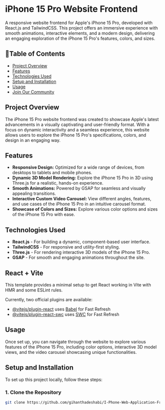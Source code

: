 # iPhone 15 Pro Website Frontend

A responsive website frontend for Apple's iPhone 15 Pro, developed with React.js and TailwindCSS. This project offers an immersive experience with smooth animations, interactive elements, and a modern design, delivering an engaging exploration of the iPhone 15 Pro's features, colors, and sizes.

##  📑Table of Contents

- [Project Overview](#project-overview)
- [Features](#features)
- [Technologies Used](#technologies-used)
- [Setup and Installation](#setup-and-installation)
- [Usage](#usage)
- [Join Our Community](#join-our-community)

## Project Overview

The iPhone 15 Pro website frontend was created to showcase Apple's latest advancements in a visually captivating and user-friendly format. With a focus on dynamic interactivity and a seamless experience, this website allows users to explore the iPhone 15 Pro's specifications, colors, and design in an engaging way.

## Features

- **Responsive Design:** Optimized for a wide range of devices, from desktops to tablets and mobile phones.
- **Dynamic 3D Model Rendering:** Explore the iPhone 15 Pro in 3D using Three.js for a realistic, hands-on experience.
- **Smooth Animations:** Powered by GSAP for seamless and visually appealing transitions.
- **Interactive Custom Video Carousel:** View different angles, features, and use cases of the iPhone 15 Pro in an intuitive carousel format.
- **Showcase of Colors and Sizes:** Explore various color options and sizes of the iPhone 15 Pro with ease.

## Technologies Used

- **React.js** - For building a dynamic, component-based user interface.
- **TailwindCSS** - For responsive and utility-first styling.
- **Three.js** - For rendering interactive 3D models of the iPhone 15 Pro.
- **GSAP** - For smooth and engaging animations throughout the site.
  
## React + Vite

This template provides a minimal setup to get React working in Vite with HMR and some ESLint rules.

Currently, two official plugins are available:

- [@vitejs/plugin-react](https://github.com/vitejs/vite-plugin-react/blob/main/packages/plugin-react/README.md) uses [Babel](https://babeljs.io/) for Fast Refresh
- [@vitejs/plugin-react-swc](https://github.com/vitejs/vite-plugin-react-swc) uses [SWC](https://swc.rs/) for Fast Refresh

## Usage
 Once set up, you can navigate through the website to explore various features of the iPhone 15 Pro, including color options, interactive 3D model views, and the video carousel showcasing unique functionalities.

## Setup and Installation

To set up this project locally, follow these steps:

### 1. Clone the Repository

```bash
git clone https://github.com/gihanthadeshabi/I-Phone-Web-Application-Frontend.git


